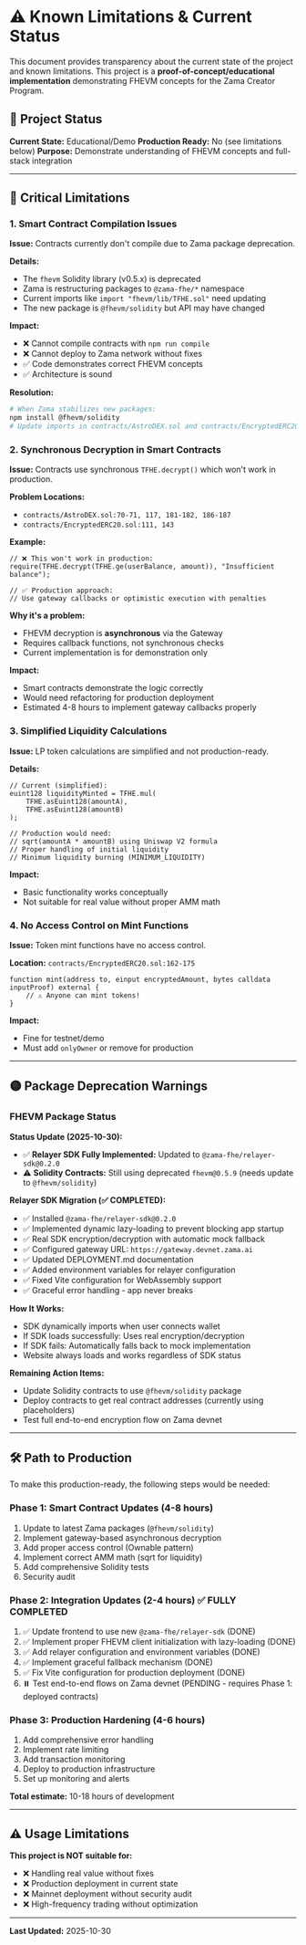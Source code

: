 # ⚠️ Known Limitations & Current Status

This document provides transparency about the current state of the project and known limitations. This project is a **proof-of-concept/educational implementation** demonstrating FHEVM concepts for the Zama Creator Program.

## 🎯 Project Status

**Current State:** Educational/Demo
**Production Ready:** No (see limitations below)
**Purpose:** Demonstrate understanding of FHEVM concepts and full-stack integration

---

## 🔴 Critical Limitations

### 1. **Smart Contract Compilation Issues**

**Issue:** Contracts currently don't compile due to Zama package deprecation.

**Details:**
- The `fhevm` Solidity library (v0.5.x) is deprecated
- Zama is restructuring packages to `@zama-fhe/*` namespace
- Current imports like `import "fhevm/lib/TFHE.sol"` need updating
- The new package is `@fhevm/solidity` but API may have changed

**Impact:**
- ❌ Cannot compile contracts with `npm run compile`
- ❌ Cannot deploy to Zama network without fixes
- ✅ Code demonstrates correct FHEVM concepts
- ✅ Architecture is sound

**Resolution:**
```bash
# When Zama stabilizes new packages:
npm install @fhevm/solidity
# Update imports in contracts/AstroDEX.sol and contracts/EncryptedERC20.sol
```

### 2. **Synchronous Decryption in Smart Contracts**

**Issue:** Contracts use synchronous `TFHE.decrypt()` which won't work in production.

**Problem Locations:**
- `contracts/AstroDEX.sol:70-71, 117, 181-182, 186-187`
- `contracts/EncryptedERC20.sol:111, 143`

**Example:**
```solidity
// ❌ This won't work in production:
require(TFHE.decrypt(TFHE.ge(userBalance, amount)), "Insufficient balance");

// ✅ Production approach:
// Use gateway callbacks or optimistic execution with penalties
```

**Why it's a problem:**
- FHEVM decryption is **asynchronous** via the Gateway
- Requires callback functions, not synchronous checks
- Current implementation is for demonstration only

**Impact:**
- Smart contracts demonstrate the logic correctly
- Would need refactoring for production deployment
- Estimated 4-8 hours to implement gateway callbacks properly

### 3. **Simplified Liquidity Calculations**

**Issue:** LP token calculations are simplified and not production-ready.

**Details:**
```solidity
// Current (simplified):
euint128 liquidityMinted = TFHE.mul(
    TFHE.asEuint128(amountA),
    TFHE.asEuint128(amountB)
);

// Production would need:
// sqrt(amountA * amountB) using Uniswap V2 formula
// Proper handling of initial liquidity
// Minimum liquidity burning (MINIMUM_LIQUIDITY)
```

**Impact:**
- Basic functionality works conceptually
- Not suitable for real value without proper AMM math

### 4. **No Access Control on Mint Functions**

**Issue:** Token mint functions have no access control.

**Location:** `contracts/EncryptedERC20.sol:162-175`

```solidity
function mint(address to, einput encryptedAmount, bytes calldata inputProof) external {
    // ⚠️ Anyone can mint tokens!
}
```

**Impact:**
- Fine for testnet/demo
- Must add `onlyOwner` or remove for production

---

## 🟡 Package Deprecation Warnings

### FHEVM Package Status

**Status Update (2025-10-30):**
- ✅ **Relayer SDK Fully Implemented:** Updated to `@zama-fhe/relayer-sdk@0.2.0`
- ⚠️ **Solidity Contracts:** Still using deprecated `fhevm@0.5.9` (needs update to `@fhevm/solidity`)

**Relayer SDK Migration (✅ COMPLETED):**
- ✅ Installed `@zama-fhe/relayer-sdk@0.2.0`
- ✅ Implemented dynamic lazy-loading to prevent blocking app startup
- ✅ Real SDK encryption/decryption with automatic mock fallback
- ✅ Configured gateway URL: `https://gateway.devnet.zama.ai`
- ✅ Updated DEPLOYMENT.md documentation
- ✅ Added environment variables for relayer configuration
- ✅ Fixed Vite configuration for WebAssembly support
- ✅ Graceful error handling - app never breaks

**How It Works:**
- SDK dynamically imports when user connects wallet
- If SDK loads successfully: Uses real encryption/decryption
- If SDK fails: Automatically falls back to mock implementation
- Website always loads and works regardless of SDK status

**Remaining Action Items:**
- Update Solidity contracts to use `@fhevm/solidity` package
- Deploy contracts to get real contract addresses (currently using placeholders)
- Test full end-to-end encryption flow on Zama devnet

---

## 🛠️ Path to Production

To make this production-ready, the following steps would be needed:

### Phase 1: Smart Contract Updates (4-8 hours)
1. Update to latest Zama packages (`@fhevm/solidity`)
2. Implement gateway-based asynchronous decryption
3. Add proper access control (Ownable pattern)
4. Implement correct AMM math (sqrt for liquidity)
5. Add comprehensive Solidity tests
6. Security audit

### Phase 2: Integration Updates (2-4 hours) ✅ FULLY COMPLETED
1. ✅ Update frontend to use new `@zama-fhe/relayer-sdk` (DONE)
2. ✅ Implement proper FHEVM client initialization with lazy-loading (DONE)
3. ✅ Add relayer configuration and environment variables (DONE)
4. ✅ Implement graceful fallback mechanism (DONE)
5. ✅ Fix Vite configuration for production deployment (DONE)
6. ⏸️ Test end-to-end flows on Zama devnet (PENDING - requires Phase 1: deployed contracts)

### Phase 3: Production Hardening (4-6 hours)
1. Add comprehensive error handling
2. Implement rate limiting
3. Add transaction monitoring
4. Deploy to production infrastructure
5. Set up monitoring and alerts

**Total estimate:** 10-18 hours of development

---

## ⚠️ Usage Limitations

**This project is NOT suitable for:**

- ❌ Handling real value without fixes
- ❌ Production deployment in current state
- ❌ Mainnet deployment without security audit
- ❌ High-frequency trading without optimization

---

**Last Updated:** 2025-10-30
